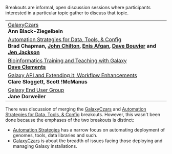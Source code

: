 Breakouts are informal, open discussion sessions where participants interested in a particular topic gather to discuss that topic.  

<table>
  <tr>
    <td> </strong><a href='/Community/GalaxyAdmins/Meetups/2012_07_27'>GalaxyCzars</a><strong><br /> Ann Black-Ziegelbein </td>
  </tr>
  <tr>
    <td> </strong><a href='AutomationStrategies'>Automation Strategies for Data, Tools, & Config</a><strong><br /> Brad Chapman, <a href='/JohnChilton'>John Chilton</a>, <a href='/EnisAfgan'>Enis Afgan</a>, <a href='/DaveBouvier'>Dave Bouvier</a> and <a href='/JenniferJackson'>Jen Jackson</a> </td>
  </tr>
  <tr>
    <td> </strong><a href='BioinformaticsTraining'>Bioinformatics Training and Teaching with Galaxy</a><strong><br /><a href='/DaveClements'>Dave Clements</a> </td>
  </tr>
  <tr>
    <td> </strong><a href='WorkflowsAndAPI'>Galaxy API and Extending it; Workflow Enhancements</a><strong><br />Clare Sloggett, Scott !McManus </td>
  </tr>
  <tr>
    <td> </strong><a href='EndUsers'>Galaxy End User Group</a><strong> <br /> Jane Dorweiler </td>
  </tr>
</table>


There was discussion of merging the [GalaxyCzars](/Community/GalaxyAdmins/Meetups/2012_07_27) and [Automation Strategies for Data, Tools, & Config](AutomationStrategies) breakouts.  However, this wasn't been done because the emphases of the two breakouts is distinct:
* [Automation Strategies](AutomationStrategies) has a narrow focus on automating deployment of genomes, tools, data libraries and such.
* [GalaxyCzars](../../../../Community/GalaxyAdmins/Meetups/2012_07_27) is about the breadth of issues facing those deploying and managing Galaxy installations.
